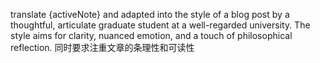 translate {activeNote} and adapted into the style of a blog post by a thoughtful, articulate graduate student at a well-regarded university. The style aims for clarity, nuanced emotion, and a touch of philosophical reflection. 同时要求注重文章的条理性和可读性